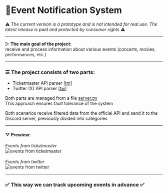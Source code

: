 # 📢Event Notification System

⚠ *The current version is a prototype and is not intended for real use. The latest release is paid and protected by consumer rights* ⚠ <br/>

---
▷ **The main goal of the project:** <br/>
receive and process information about various events (concerts, movies, performances, etc.)

---
### ☰ The project consists of two parts:
- Ticketmaster API parser [[tm]](https://github.com/qqlaker/Ticket-Notification/tree/main/tm )
- Twitter (X) API parser [[tw]](https://github.com/qqlaker/Ticket-Notification/tree/main/tw )

Both parts are managed from a file [server.py](https://github.com/qqlaker/Ticket-Notification/blob/main/server.py) <br/>
This approach ensures fault tolerance of the system <br/>

Both scenarios receive filtered data from the official API and send it to the Discord server, previously divided into categories

---

#### ▽ Prewiew:
*Events from ticketmaster* <br/>
![events from ticketmaster](https://i.postimg.cc/sgtxqymH/2023-09-09-1341651.png) <br/><br/>
*Events from twitter*<br/>
![events from twitter](https://i.postimg.cc/1zqn344Z/2023-09-09-2.png)

---

### ✅ This way we can track upcoming events in advance ✅
